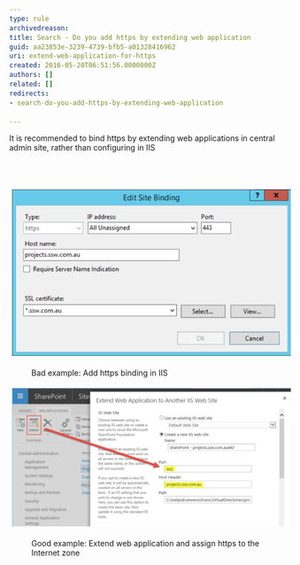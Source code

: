 ```yaml
---
type: rule
archivedreason: 
title: Search - Do you add https by extending web application
guid: aa23853e-3239-4739-bfb5-a01328416962
uri: extend-web-application-for-https
created: 2016-05-20T06:51:56.0000000Z
authors: []
related: []
redirects:
- search-do-you-add-https-by-extending-web-application

---
```



<p>​​It is recommended to bind https by extending web applications in central admin site, rather than configuring in IIS</p>
<br><excerpt class='endintro'></excerpt><br>
<dl class="ssw15-rteElement-ImageArea"><img src="configurationInIIS.jpg" alt="configurationInIIS.jpg" style="margin:5px;width:653px;" /></dl><dd class="ssw15-rteElement-FigureBad">Bad example: Add https binding in IIS</dd><dl class="ssw15-rteElement-ImageArea"><img src="extendwebapplication.jpg" alt="extendwebapplication.jpg" style="margin:5px;width:808px;" /></dl><dd class="ssw15-rteElement-FigureGood">​Good example: Extend web application and assign https to the Internet zone</dd><p class="ssw15-rteElement-P">​​<br></p>



